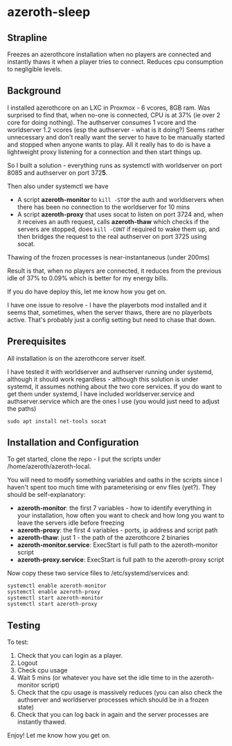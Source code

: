 # azeroth-sleep

## Strapline
Freezes an azerothcore installation when no players are connected and instantly thaws it when a player tries to connect. Reduces cpu consumption to negligible levels.

## Background
I installed azerothcore on an LXC in Proxmox - 6 vcores, 8GB ram. Was surprised to find that, when no-one is connected, CPU is at 37% (ie over 2 core for doing nothing). The authserver consumes 1 vcore and the worldserver 1.2 vcores (esp the authserver - what is it doing?) Seems rather unnecessary and don't really want the server to have to be manually started and stopped when anyone wants to play. All it really has to do is have a lightweight proxy listening for a connection and then start things up.

So I built a solution - everything runs as systemctl with worldserver on port 8085 and authserver on port 372**5**.

Then also under systemctl we have

- A script **azeroth-monitor** to `kill -STOP` the auth and worldservers when there has been no connection to the worldserver for 10 mins
- A script **azeroth-proxy** that uses socat to listen on port 3724 and, when it receives an auth request, calls **azeroth-thaw** which checks if the servers are stopped, does `kill -CONT` if required to wake them up, and then bridges the request to the real authserver on port 3725 using socat.
    
Thawing of the frozen processes is near-instantaneous (under 200ms)

Result is that, when no players are connected, it reduces from the previous idle of 37% to 0.09% which is better for my energy bills.

If you do have deploy this, let me know how you get on.

I have one issue to resolve - I have the playerbots mod installed and it seems that, sometimes, when the server thaws, there are no playerbots active. That's probably just a config setting but need to chase that down.
## Prerequisites
All installation is on the azerothcore server itself.

I have tested it with worldserver and authserver running under systemd, although it should work regardless - although this solution is under systemd, it assumes nothing about the two core services. If you do want to get them under systemd, I have included worldserver.service and authserver.service which are the ones I use (you would just need to adjust the paths)

```
sudo apt install net-tools socat
```
## Installation and Configuration
To get started, clone the repo - I put the scripts under /home/azeroth/azeroth-local.

You will need to modify something variables and oaths in the scripts since I haven't spent too much time with parameterising or env files (yet?). They should be self-explanatory:
- **azeroth-monitor**: the first 7 variables - how to identify everything in your installation, how often you want to check and how long you want to leave the servers idle before freezing
- **azeroth-proxy**: the first 4 variables - ports, ip address and script path
- **azeroth-thaw**:  just 1 - the path of the azerothcore 2  binaries
- **azeroth-monitor.service**: ExecStart is full path to the azeroth-monitor script
- **azeroth-proxy.service**: ExecStart is full path to the azeroth-proxy script

Now copy these two service files to /etc/systemd/services and:
```
systemctl enable azeroth-monitor
systemctl enable azeroth-proxy
systemctl start azeroth-monitor
systemctl start azeroth-proxy
```
## Testing
To test:
1. Check that you can login as a player.
2. Logout
3. Check cpu usage
4. Wait 5 mins (or whatever you have set the idle time to in the azeroth-monitor script)
5. Check that the cpu usage is massively reduces (you can also check the authserver and worldserver processes which should be in a frozen state)
6. Check that you can log back in again and the server processes are instantly thawed.

Enjoy! Let me know how you get on.
